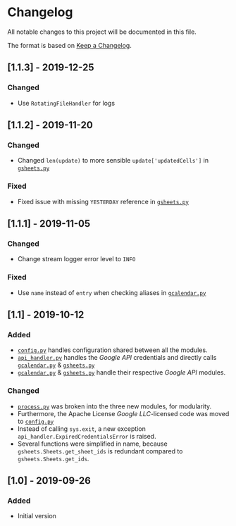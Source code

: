 # Changelog
All notable changes to this project will be documented in this file.

The format is based on [Keep a Changelog](https://keepachangelog.com/en/1.0.0/).

## [1.1.3] - 2019-12-25
### Changed
- Use `RotatingFileHandler` for logs

## [1.1.2] - 2019-11-20
### Changed
- Changed `len(update)` to more sensible `update['updatedCells']` in [`gsheets.py`](gsheets.py)

### Fixed
- Fixed issue with missing `YESTERDAY` reference in [`gsheets.py`](gsheets.py)

## [1.1.1] - 2019-11-05
### Changed
- Change stream logger error level to `INFO`

### Fixed
- Use `name` instead of `entry` when checking aliases in [`gcalendar.py`](gcalendar.py)

## [1.1] - 2019-10-12
### Added
- [`config.py`](config.py) handles configuration shared between all the modules.
- [`api_handler.py`](api_handler.py) handles the *Google API* credentials and directly calls [`gcalendar.py`](gcalendar.py) & [`gsheets.py`](gsheets.py)
- [`gcalendar.py`](gcalendar.py) & [`gsheets.py`](gsheets.py) handle their respective *Google API* modules.

### Changed
- [`process.py`](process.py) was broken into the three new modules, for modularity.
- Furthermore, the Apache License *Google LLC*-licensed code was moved to [`config.py`](config.py)
- Instead of calling `sys.exit`, a new exception `api_handler.ExpiredCredentialsError` is raised.
- Several functions were simplified in name, because `gsheets.Sheets.get_sheet_ids` is redundant compared to `gsheets.Sheets.get_ids`.

## [1.0] - 2019-09-26
### Added
- Initial version
